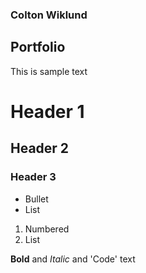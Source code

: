 ### Colton Wiklund
## Portfolio

This is sample text

# Header 1
## Header 2
### Header 3

- Bullet
- List

1. Numbered
2. List

**Bold** and _Italic_ and 'Code' text
